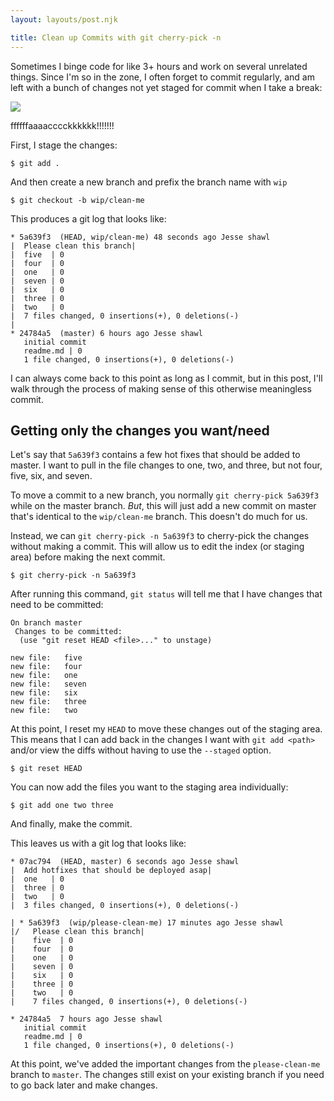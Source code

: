 ```yaml
---
layout: layouts/post.njk

title: Clean up Commits with git cherry-pick -n
---
```


Sometimes I binge code for like 3+ hours and work on several unrelated things.
Since I'm so in the zone, I often forget to commit regularly, and am left
with a bunch of changes not yet staged for commit when I take a break:

![](https://dl.dropboxusercontent.com/u/2241201/Screenshot%202014-05-23%2015.50.33.png)

ffffffaaaacccckkkkkk!!!!!!!

First, I stage the changes:

    $ git add .

And then create a new branch and prefix the branch name with `wip`

    $ git checkout -b wip/clean-me

This produces a git log that looks like:
    
    * 5a639f3  (HEAD, wip/clean-me) 48 seconds ago Jesse shawl
    |  Please clean this branch|
    |  five  | 0
    |  four  | 0
    |  one   | 0
    |  seven | 0
    |  six   | 0
    |  three | 0
    |  two   | 0
    |  7 files changed, 0 insertions(+), 0 deletions(-)
    |
    * 24784a5  (master) 6 hours ago Jesse shawl
       initial commit
       readme.md | 0
       1 file changed, 0 insertions(+), 0 deletions(-)

I can always come back to this point as long as I commit, but in this post, I'll walk
through the process of making sense of this otherwise meaningless commit.

## Getting only the changes you want/need

Let's say that `5a639f3` contains a few hot fixes that should be added to master. I want to pull
in the file changes to one, two, and three, but not four, five, six, and seven.

To move a commit to a new branch, you normally `git cherry-pick 5a639f3` while on the master branch. *But*, this
will just add a new commit on master that's identical to the `wip/clean-me` branch. This doesn't do much for us.

Instead, we can `git cherry-pick -n 5a639f3` to cherry-pick the changes without making a commit. This will
allow us to edit the index (or staging area) before making the next commit. 

    $ git cherry-pick -n 5a639f3

After running this command, `git status` will tell me that I have changes that need to be committed:

    On branch master
     Changes to be committed:
      (use "git reset HEAD <file>..." to unstage)

	new file:   five
	new file:   four
	new file:   one
	new file:   seven
	new file:   six
	new file:   three
	new file:   two

At this point, I reset my `HEAD` to move these changes out of the staging area. This means that I can add back in the changes
I want with `git add <path>` and/or view the diffs without having to use the `--staged` option.

    $ git reset HEAD

You can now add the files you want to the staging area individually:

    $ git add one two three

And finally, make the commit.

This leaves us with a git log that looks like:


    * 07ac794  (HEAD, master) 6 seconds ago Jesse shawl
    |  Add hotfixes that should be deployed asap|
    |  one   | 0
    |  three | 0
    |  two   | 0
    |  3 files changed, 0 insertions(+), 0 deletions(-)

    | * 5a639f3  (wip/please-clean-me) 17 minutes ago Jesse shawl
    |/   Please clean this branch|
    |    five  | 0
    |    four  | 0
    |    one   | 0
    |    seven | 0
    |    six   | 0
    |    three | 0
    |    two   | 0
    |    7 files changed, 0 insertions(+), 0 deletions(-)

    * 24784a5  7 hours ago Jesse shawl
       initial commit
       readme.md | 0
       1 file changed, 0 insertions(+), 0 deletions(-)

At this point, we've added the important changes from the `please-clean-me` branch to `master`. The changes still exist
on your existing branch if you need to go back later and make changes.
